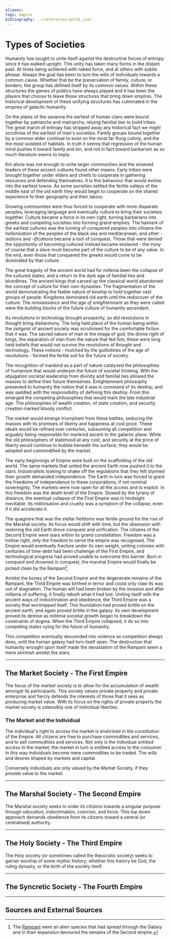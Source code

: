```yaml
---
aliases:
tags: empire
bibliography: ../references-world.json
---
```


# Types of Societies

<!-- 
With absolutely no reference to any other text yet. This page lays out some central tenets that each empire is meant to explore.
-->

<!-- Since the formation of tribes and clans  ^[Clans in the sense of a grouping of family groups united by some familial lines that may share elders and such. I have no idea if this is a valid use of the word but I will subjugate its use here; a quick search shows most people seem to say cans are small family units, until your reach the wiki page which doesn't involve a direct comparison but describes something that is clearly more nebulous and large than a tribe] humanity has sought to unite themselves against common threats; whether these threats are the hunger, predators, the environment, and most commonly, other humans. The way humanity has united themselves has evolved beyond simple family groups and local geography. Encompassing  -->

<!-- human societies have sought to unify themselves around a common set of principles --> 
Humanity has sought to unite itself against the destructive forces of entropy since it has walked upright. 
This unity has taken many forms in the distant past. At times being achieved with naked force, and at others with subtle phrase. 
Always the goal has been to turn the wills of individuals towards a common cause. 
Whether that be the preservation of family, culture, or borders; the group has defined itself by its common values. 
Within these structures the games of politics have always played and it has been the players that choose to leave those structures that bring down empires. 
The historical development of these unifying structures has culminated in the empires of galactic humanity. 

<!-- the earliest of these principles was that of family and kinship --> 
On the plains of the savanna the earliest of human clans were bound together by patriarchs and matriarchs, relying familial ties to build tribes. 
The great march of entropy has stripped away any historical fact we might scrutinise of the earliest of man's societies. 
Family groups bound together by a common elder continue to exist on the most far flung colony, and the the most isolated of habitats. 
In truth it seems that regression of the human mind pushes it toward family and kin, and not in fact toward barbarism as so much literature seems to imply. 

<!-- as human groups grew larger, encompassing more than family and kinship these principles were forced to adapt -->
Kin alone was not enough to unite larger communities and the wisened leaders of these ancient cultures found other means. 
Early tribes were brought together under elders and chiefs to cooperate in gathering resources and defending themselves. 
It is this behaviour that would evolve into the earliest towns. 
As some societies settled the fertile valleys of the middle east of the old earth they would begin to cooperate on the shared experience fo their geography and their labour.

<!-- this adaptation was the impetus for the development of culture, and culture became the unifying principle for millenia -->  
Growing communities were thus forced to cooperate with more disparate peoples, leveraging language and eventually culture to bring their societies together. 
Culture became a force in its own right, turning barbarians into greeks and compeling societies into forming grand empires. 
The halmark of the earliest cultures was the turning of conquered peoples into citizens the *hellenisation* of the peoples of the black sea and mediteranean, and other *-isations* and *-ifications* became a tool of conquest. 
Those that were denied the opportunity of becoming cultured instead became enslaved - the irony of course that a slave must become part of the culture to be of any value. In the end, even those that conquered the greeks would come to be dominated by that culture.

<!-- the fact that civilizations that valued family over culture were thought a regression is testament to culture as the superceding principle -->
The great tragedy of the ancient world had for millenia been the collapse of the cultured states, and a return to the dark age of familial ties and bloodlines. 
The ancient kings that carved up the classical world abandoned the concept of culture for their own dynasties. 
The fragmentation of the world demonstrating the feeble nature of kinship to hold together vast groups of people. 
Kingdoms dominated old earth until the rediscover of the culture. 
The *rennaissance* and the *age of enlightenment* as they were called were the building blocks of the future culture of humanity ascendant. 

<!-- the technological revolutions of ancient earth marked the fragmenting of long held prinicples -->
As revolutions in technology brought prosperity, so did revolutions in thought bring disharmony. 
The long held place of the human being within the *zeitgeist* of ancient society was scrutinised for the comfortable fiction that it was. 
The sacred nature of man in the image of god, the divine right of kings, the separation of man from the nature that fed him; these were long held beliefs that would not survive the revolutions of thought and technology. 
These notions - mulched by the guilloitines of the age of revolutions - formed the fertile soil for the future of society. 

<!-- as these fragments were scrutinised, ideology and philosophy began to drive the unification of societies --> 
The recognition of mankind as a part of nature catalysed the philosophies of humanism that would underpin the future of societal thinking. 
With the abjugation societal leadership from divinity and familial ties allowed the masses to define their future themselves. 
Enlightenment philosophy presented to humanity the notion that it was in command of its destiny; and was saddled with the responsibility of defining this destiny. 
From this emerged the competing philosophies that would mark the late industrial age. 
The philosophies of wealth creation, of state creation, and security creation marked bloody conflict.  

<!-- from this quagmire of philosophical confrontation emerged the ideas that would form the first empire 
-->
The market would emerge triumphant from these battles, seducing the masses with its promises of liberty and happiness at cost price. 
These ideals would be refined over centuries, subsuming all competition and arguably being responsible for mankind ascent to the galactic plane. 
While the old philosophers of statehood at any cost, and security at the price of liberty would continue to bubble beneath the surface; they would be adopted and commodified by the market. 

<!-- market forces had shaped society since the days of clans, and in the first empire would reach their apex -->
The early beginnings of Empire were built on the scaffolding of the old world. 
The same markets that united the ancient Earth now pushed it to the stars. 
Industrialists looking to shake off the regulations that they felt stymied their growth demanded independence. 
The Earth in turn was forced to grant the freedoms of independence to these corporations, if not nominal sovereignty. 
The markets were now open for all the access and to exploit. In this freedom was the death knell of the Empire. 
Slowed by the tyrany of distance, the eventual collapse of the First Empire was in hindsight inevitable. 
Its militirisation and cruelty was a symptom of the collapse, even if it did accelerate it.  

<!-- the secone empire, starting anew, reflected on the stability of the ancient eras after the failure of the first empire --> 
The quagmire that was the stellar fiefdoms was fertile ground for the rise of the Marshal society. 
Its focus would shift with time, but the obsession with restoring the old Earth drove conquest and unification. 
The citizens of the Second Empire were stars within its grand constellation. 
Freedom was a hollow right, only the freedom to serve the empire was recognised. 
The Empire would eventually fracture under its own weight, uniting colonies with centuries of time-debt had been challenge of the First Empire, and technological progress had proved unable to overcome this barrier. 
Born in conquest and drowned in conquest, the marshal Empire would finally be picked clean by the Rampant[^rampant]. 

<!-- the nadir of this societal regression was the third empire, with its approbation of blind obedience would be the last of the ancient ways -->
Amidst the bones of the Second Empire and the degenerate remains of the Rampant, the Third Empire was birthed in terror and could only claw its way out of stagnation. 
The human will had been broken by the invasion and after millenia of suffering, it finally rebuilt what it had lost. 
Uniting itself with the ancient ways of indoctrination and obedience, the Third Empire was a society that worshipped itself. 
This foundation had proved brittle on the ancient earth, and again proved brittle in the galaxy. 
Its own development proved its demise as millenia societal growth began to breakdown the constraints of dogma.
When the Third Empire collapsed, it do so into competing states vying for the future of humanity.

<!-- the bloodshed that ended the third empire scarred the human species for beyond recognition, philosophy all but buried -->
This competition eventually descended into violence as competition always does, until the human galaxy had torn itself open. 
The destruction that humanity wrought upon itself made the devastation of the Rampant seem a mere skirmish amidst the stars. 


<!-- the societies of history have struggled with unification and collapsed at their pinnacle -->

***

## The Market Society - The First Empire

The focus of the *market society* is to allow for the accumulation of wealth amongst its participants. This society values private property and private enterprise and fiercly defends the interests of those that it sees as producing market value. With its focus on the rights of private property the market society is ostensibly one of individual liberties. 

### The Market and the Individual 

The individual's right to access the market is enshrined in the constitution of the Empire. All citizens are free to purchase commodities and services, and to sell commodities and services. Not only is the individual entitled access to the market; the market in turn is entitled access to the consumer. In this way individuals become mere commodities to be traded. The wills and desires shaped by markets and capital.

Conversely individuals are only valued by the Market Society, if they provide value to the market. 

***

## The Marshal Society - The Second Empire

The Marshal society seeks to order its citizens towards a singular purpose through education, indoctrination, coercion, and force. This top down approach demands obedience from its citizens toward a central (or centralised) authority. 

***

## The Holy Society - The Third Empire

The Holy society (or sometimes called the theocratic society) seeks to garner worship of some mythic history; whether this history be God, the ruling dynasty, or the birth of the society itself.

***

## The Syncretic Society - The Fourth Empire


***

## Sources and External Sources

[^rampant]: The [Rampant](../Species/rampant.md) were an alien species that had spread through the Galaxy and in their expansion devoured the remains of the Second empire.